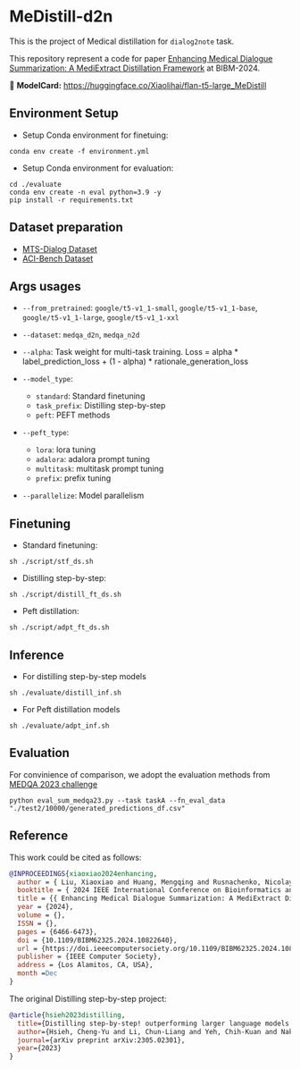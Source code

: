 # MeDistill-d2n

This is the project of Medical distillation for `dialog2note` task.

This repository represent a code for paper [Enhancing Medical Dialogue Summarization: A MediExtract Distillation Framework](https://www.computer.org/csdl/proceedings-article/bibm/2024/10822640/23oo4I9Ps8E)
at BIBM-2024.

🤗 **ModelCard:** https://huggingface.co/Xiaolihai/flan-t5-large_MeDistill

## Environment Setup
- Setup Conda environment for finetuing:
```
conda env create -f environment.yml
```
- Setup Conda environment for evaluation:
```
cd ./evaluate
conda env create -n eval python=3.9 -y
pip install -r requirements.txt   
```
## Dataset preparation

- [MTS-Dialog Dataset](https://github.com/abachaa/MTS-Dialog)
- [ACI-Bench Dataset](https://github.com/wyim/aci-bench)

<!-- - Extract datasets to `datasets/`:
```
unzip datasets.zip
``` -->

## Args usages
- `--from_pretrained`: `google/t5-v1_1-small`, `google/t5-v1_1-base`, `google/t5-v1_1-large`, `google/t5-v1_1-xxl`
- `--dataset`: `medqa_d2n`, `medqa_n2d`

- `--alpha`: Task weight for multi-task training. Loss = alpha * label_prediction_loss + (1 - alpha) * rationale_generation_loss
- `--model_type`:
  - `standard`: Standard finetuning 
  - `task_prefix`: Distilling step-by-step
  - `peft`: PEFT methods
- `--peft_type`: 
    - `lora`: lora tuning 
    - `adalora`: adalora prompt tuning 
    - `multitask`: multitask prompt tuning  
    - `prefix`: prefix tuning 
- `--parallelize`: Model parallelism


## Finetuning
- Standard finetuning:
```
sh ./script/stf_ds.sh
```


- Distilling step-by-step:
```
sh ./script/distill_ft_ds.sh
```


- Peft distillation:
```
sh ./script/adpt_ft_ds.sh
```

## Inference

- For distilling step-by-step models
```
sh ./evaluate/distill_inf.sh
```

- For Peft distillation models
```
sh ./evaluate/adpt_inf.sh
```

## Evaluation

For convinience of comparison, we adopt the evaluation methods from [MEDQA 2023 challenge](https://github.com/abachaa/MEDIQA-Chat-2023)
```
python eval_sum_medqa23.py --task taskA --fn_eval_data "./test2/10000/generated_predictions_df.csv"
```
## Reference

This work could be cited as follows:
```bibtex
@INPROCEEDINGS{xiaoxiao2024enhancing,
  author = { Liu, Xiaoxiao and Huang, Mengqing and Rusnachenko, Nicolay and Ive, Julia and Chang, Jian and Zhang, Jian Jun },
  booktitle = { 2024 IEEE International Conference on Bioinformatics and Biomedicine (BIBM) },
  title = {{ Enhancing Medical Dialogue Summarization: A MediExtract Distillation Framework }},
  year = {2024},
  volume = {},
  ISSN = {},
  pages = {6466-6473},
  doi = {10.1109/BIBM62325.2024.10822640},
  url = {https://doi.ieeecomputersociety.org/10.1109/BIBM62325.2024.10822640},
  publisher = {IEEE Computer Society},
  address = {Los Alamitos, CA, USA},
  month =Dec
}
```

The original Distilling step-by-step project:
```bibtex
@article{hsieh2023distilling,
  title={Distilling step-by-step! outperforming larger language models with less training data and smaller model sizes},
  author={Hsieh, Cheng-Yu and Li, Chun-Liang and Yeh, Chih-Kuan and Nakhost, Hootan and Fujii, Yasuhisa and Ratner, Alexander and Krishna, Ranjay and Lee, Chen-Yu and Pfister, Tomas},
  journal={arXiv preprint arXiv:2305.02301},
  year={2023}
}
```
